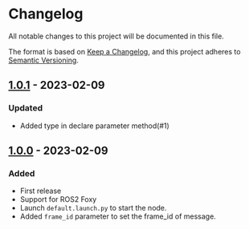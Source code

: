 # Changelog

All notable changes to this project will be documented in this file.

The format is based on [Keep a Changelog](https://keepachangelog.com/en/1.0.0/),
and this project adheres to [Semantic Versioning](https://semver.org/spec/v2.0.0.html).

## [1.0.1] - 2023-02-09

### Updated

- Added type in declare parameter method(#1)

## [1.0.0] - 2023-02-09

### Added

- First release
- Support for ROS2 Foxy
- Launch `default.launch.py` to start the node.
- Added `frame_id` parameter to set the frame_id of message.



[1.0.0]: https://github.com/RobotnikAutomation/myahrs_ros2_driver/tree/1.0.0
[1.0.1]: https://github.com/RobotnikAutomation/myahrs_ros2_driver/compare/v1.0.1..v1.0.0
